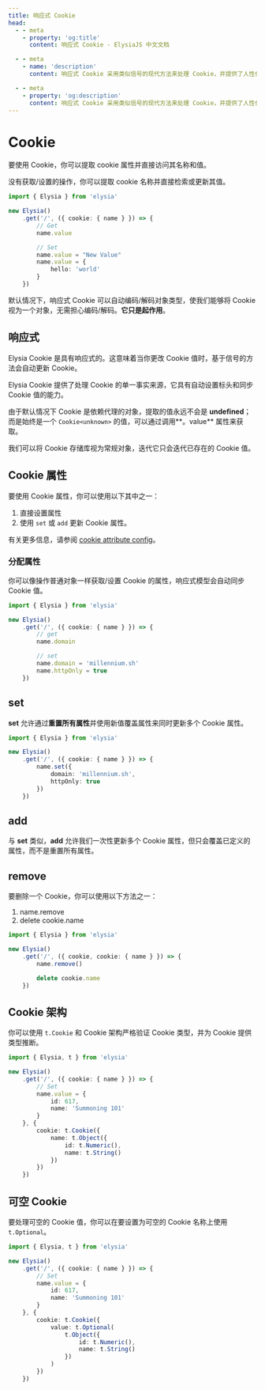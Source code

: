 ```yaml
---
title: 响应式 Cookie
head:
  - - meta
    - property: 'og:title'
      content: 响应式 Cookie - ElysiaJS 中文文档

  - - meta
    - name: 'description'
      content: 响应式 Cookie 采用类似信号的现代方法来处理 Cookie，并提供了人性化的 API。没有 "getCookie"、"setCookie"，一切都是一个 Cookie 对象。当你想要使用 Cookie 时，你只需直接提取名称和值。

  - - meta
    - property: 'og:description'
      content: 响应式 Cookie 采用类似信号的现代方法来处理 Cookie，并提供了人性化的 API。没有 "getCookie"、"setCookie"，一切都是一个 Cookie 对象。当你想要使用 Cookie 时，你只需直接提取名称和值。
---
```


# Cookie

要使用 Cookie，你可以提取 cookie 属性并直接访问其名称和值。

没有获取/设置的操作，你可以提取 cookie 名称并直接检索或更新其值。

```ts twoslash
import { Elysia } from 'elysia'

new Elysia()
    .get('/', ({ cookie: { name } }) => {
        // Get
        name.value

        // Set
        name.value = "New Value"
        name.value = {
            hello: 'world'
        }
    })
```

默认情况下，响应式 Cookie 可以自动编码/解码对象类型，使我们能够将 Cookie 视为一个对象，无需担心编码/解码。**它只是起作用**。

## 响应式

Elysia Cookie 是具有响应式的。这意味着当你更改 Cookie 值时，基于信号的方法会自动更新 Cookie。

Elysia Cookie 提供了处理 Cookie 的单一事实来源，它具有自动设置标头和同步 Cookie 值的能力。

由于默认情况下 Cookie 是依赖代理的对象，提取的值永远不会是 **undefined**；而是始终是一个 `Cookie<unknown>` 的值，可以通过调用**。value** 属性来获取。

我们可以将 Cookie 存储库视为常规对象，迭代它只会迭代已存在的 Cookie 值。

## Cookie 属性

要使用 Cookie 属性，你可以使用以下其中之一：

1. 直接设置属性
2. 使用 `set` 或 `add` 更新 Cookie 属性。

有关更多信息，请参阅 [cookie attribute config](/patterns/cookie-signature#config)。

### 分配属性

你可以像操作普通对象一样获取/设置 Cookie 的属性，响应式模型会自动同步 Cookie 值。

```ts twoslash
import { Elysia } from 'elysia'

new Elysia()
    .get('/', ({ cookie: { name } }) => {
        // get
        name.domain

        // set
        name.domain = 'millennium.sh'
        name.httpOnly = true
    })
```

## set

**set** 允许通过**重置所有属性**并使用新值覆盖属性来同时更新多个 Cookie 属性。

```ts twoslash
import { Elysia } from 'elysia'

new Elysia()
    .get('/', ({ cookie: { name } }) => {
        name.set({
            domain: 'millennium.sh',
            httpOnly: true
        })
    })
```

## add

与 **set** 类似，**add** 允许我们一次性更新多个 Cookie 属性，但只会覆盖已定义的属性，而不是重置所有属性。

## remove

要删除一个 Cookie，你可以使用以下方法之一：
1. name.remove
2. delete cookie.name

```ts twoslash
import { Elysia } from 'elysia'

new Elysia()
    .get('/', ({ cookie, cookie: { name } }) => {
        name.remove()

        delete cookie.name
    })
```

## Cookie 架构

你可以使用 `t.Cookie` 和 Cookie 架构严格验证 Cookie 类型，并为 Cookie 提供类型推断。

```ts twoslash
import { Elysia, t } from 'elysia'

new Elysia()
    .get('/', ({ cookie: { name } }) => {
        // Set
        name.value = {
            id: 617,
            name: 'Summoning 101'
        }
    }, {
        cookie: t.Cookie({
            name: t.Object({
                id: t.Numeric(),
                name: t.String()
            })
        })
    })
```

## 可空 Cookie

要处理可空的 Cookie 值，你可以在要设置为可空的 Cookie 名称上使用 `t.Optional`。

```ts twoslash
import { Elysia, t } from 'elysia'

new Elysia()
    .get('/', ({ cookie: { name } }) => {
        // Set
        name.value = {
            id: 617,
            name: 'Summoning 101'
        }
    }, {
        cookie: t.Cookie({
            value: t.Optional(
                t.Object({
                    id: t.Numeric(),
                    name: t.String()
                })
            )
        })
    })
```
